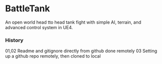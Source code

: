 # BattleTank

An open world head tto head tank fight with simple AI, terrain, and advanced control system in UE4.


### History
01,02 Readme and gitignore directly from github done remotely
03 Setting up a github repo remotely, then cloned to local
